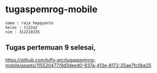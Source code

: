 # tugaspemrog-mobile
```
nama : raja heppyanto
kelas : ti22a2
nim : 312210235
```

## Tugas pertemuan 9 selesai,

https://github.com/luffy-arc/tugaspemrog-mobile/assets/115520477/9d3deed0-937a-413e-8172-25ae7fc0be25
